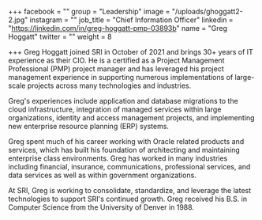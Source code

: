 +++
facebook = ""
group = "Leadership"
image = "/uploads/ghoggatt2-2.jpg"
instagram = ""
job_title = "Chief Information Officer"
linkedin = "https://linkedin.com/in/greg-hoggatt-pmp-03893b"
name = "Greg Hoggatt"
twitter = ""
weight = 8

+++
Greg Hoggatt joined SRI in October of 2021 and brings 30+ years of IT experience as their CIO. He is a certified as a Project Management Professional (PMP) project manager and has leveraged his project management experience in supporting numerous implementations of large-scale projects across many technologies and industries.

Greg's experiences include application and database migrations to the cloud infrastructure, integration of managed services within large organizations, identity and access management projects, and implementing new enterprise resource planning (ERP) systems.

Greg spent much of his career working with Oracle related products and services, which has built his foundation of architecting and maintaining enterprise class environments. Greg has worked in many industries including financial, insurance, communications, professional services, and data services as well as within government organizations.

At SRI, Greg is working to consolidate, standardize, and leverage the latest technologies to support SRI's continued growth. Greg received his B.S. in Computer Science from the University of Denver in 1988.